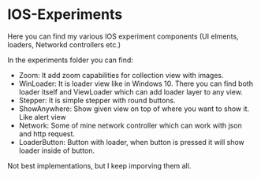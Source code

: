 # IOS-Experiments
Here you can find my various IOS experiment components (UI elments, loaders, Networkd controllers etc.)

In the experiments folder you can find:
- Zoom: It add zoom capabilities for collection view with images.
- WinLoader: It is loader view like in Windows 10. There you can find both loader itself and ViewLoader which can add loader layer to any view.
- Stepper: It is simple stepper with round buttons.
- ShowAnywhere: Show given view on top of where you want to show it. Like alert view
- Network: Some of mine network controller which can work with json and http request.
- LoaderButton: Button with loader, when button is pressed it will show loader inside of button.

Not best implementations, but I keep imporving them all.
